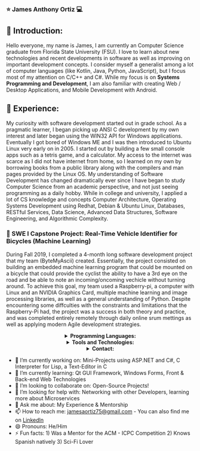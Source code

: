 ### :star: James Anthony Ortiz :computer:

## :small_blue_diamond: Introduction:
Hello everyone, my name is James, I am currently an Computer Science graduate from Florida State University (FSU). I love to learn about new technologies and recent developments in software as well as improving on important development concepts. I consider myself a generalist among a lot of computer languages (like Kotlin, Java, Python, JavaScript), but I focus most of my attention on C/C++ and C#. While my focus is on **Systems Programming and Development**, I am also familiar with creating Web / Desktop Applications, and Mobile Development with Android.

## :small_blue_diamond: Experience:
My curiosity with software development started out in grade school. As a pragmatic learner, I began picking up ANSI C development by my own interest and later began using the WIN32 API for Windows applications. Eventually I got bored of Windows ME and I was then introduced to Ubuntu Linux very early on in 2005. I started out by building a few small console apps such as a tetris game, and a calculator. My access to the internet was scarce as I did not have internet from home, so I learned on my own by borrowing books from a public library along with the compilers and man pages provided by the Linux OS. My understanding of Software Development has changed dramatically ever since I have began to study Computer Science from an academic perspective, and not just seeing programming as a daily hobby. While in college and university, I applied a lot of CS knowledge and concepts Computer Architecture, Operating Systems Development using Redhat, Debian & Ubuntu Linux, Databases, RESTful Services, Data Science, Advanced Data Structures, Software Engineering, and Algorithmic Complexity. 

### :small_blue_diamond: SWE I Capstone Project: Real-Time Vehicle Identifier for Bicycles (Machine Learning)
During Fall 2019, I completed a 4-month long software development project that my team (ByteMyAscii) created. Essentially, the project consisted on building an embedded machine learning program that could be mounted on a bicycle that could provide the cyclist the ability to have a 3rd eye on the road and be able to note an incoming/oncoming vechicle without turning around. To achieve this goal, my team used a Raspberry-pi, a computer with Linux and an NVIDIA Graphics Card, multiple machine learning and image processing libraries, as well as a general understanding of Python. Despite encountering some diffculties with the constraints and limitations that the Raspberry-Pi had, the project was a success in both theory and practice, and was completed entirely remotely through daily online srum mettings as well as applying modern Agile development strategies. 


 <details align="center">
    <summary align="center"><strong>Programming Languages:</strong></summary>
     <table align="center">
         <tr align="center">
             <td  align = "center"><img src="https://i.ibb.co/Z243jtW/java.png" alt="java" border="0"><br>Java</td>
             <td  align = "center"><img src="https://i.ibb.co/8BvfsCp/kotlin.png" alt="kotlin" border="0"><br>Kotlin</td>
             <td  align = "center"><img src="https://i.ibb.co/sqwPMvX/python.png" alt="python" border="0"><br>Python</td>
             <td  align = "center"><img src="https://img.icons8.com/color/24/000000/c-programming.png"/><br>C</td>
             <td  align = "center"><img src="https://img.icons8.com/color/24/000000/c-plus-plus-logo.png"/><br>C++</td>
             <td  align = "center"><img src="https://i.ibb.co/gTdhjV3/matlab.png"/><br>Matlab</td>
             <td  align = "center"><img src="https://i.ibb.co/P9K1CDZ/c-sharp.png"/><br>C#</td>
             <td  align = "center"><img src="https://i.ibb.co/hBz8LSr/q-sharp.png"/><br>Q#</td>
         </tr>
         <tr align="center">
             <td  align = "center"><img src="https://img.icons8.com/color/24/000000/javascript.png"/><br>JavaScript</td>
             <td  align = "center"><img src="https://img.icons8.com/color/24/000000/typescript.png"/><br>TypeScript</td>
             <td  align = "center"><img src="https://i.ibb.co/GpjMcGZ/dart.png" alt="dart" border="0"><br>Dart</td>
             <td  align = "center"><img src="https://img.icons8.com/fluent/24/000000/console.png"/><br>Shell</td>
             <td  align = "center"><img src="https://img.icons8.com/color/24/000000/html-5.png"/><br>HTML</td>
             <td  align = "center"><img src="https://img.icons8.com/color/24/000000/css3.png"/><br>CSS</td>
             <td  align = "center"><img src="https://img.icons8.com/color/24/000000/json--v1.png"/><br>JSON</td>
             <td  align = "center"><img src="https://img.icons8.com/ios-filled/24/000000/mysql-logo.png"/><br>SQL</td>
         </tr>
     </table>
        </details>
 <details align="center">
    <summary align="center"><strong>Tools and Technologies:</strong></summary>
     <table align="center">
         <tr align="center">
             <td  align = "center"><img src="https://img.icons8.com/fluent/24/000000/android-os.png"/><br>Android SDK</td>
             <td  align = "center"><img src="https://img.icons8.com/color/24/000000/spring-logo.png"/> <br>Spring Boot</td>
             <td  align = "center"><img src="https://i.ibb.co/gTdhjV3/matlab.png"/><br>Matlab</td>
             <td  align = "center"><img src="https://img.icons8.com/color/24/000000/ibm.png"/><br>Qiskit</td>
             <td  align = "center"><img src="https://img.icons8.com/ios-filled/24/000000/physics.png"/><br>Physics Simulation</td>
             <td  align = "center"><img src="https://i.ibb.co/f2Svrpk/opencv.png" alt="opencv" border="0"><br>OpenCV</td>
         </tr>
         <tr align="center">
             <td  align = "center"><img src="https://img.icons8.com/color/24/000000/google-logo.png"/><br>Tesseract OCR</td>
             <td  align = "center"><img src="https://i.ibb.co/r2GsFdp/jupyter.png" alt="jupyter" border="0"><br>Jupyter Notebook</td>
             <td  align = "center"><img src="https://img.icons8.com/color/24/000000/network-card.png"/><br>Low-level Programming</td>
             <td  align = "center"><img src="https://img.icons8.com/color/24/000000/raspberry-pi.png"/><br>Raspberry Pi</td>
             <td  align = "center"><img src="https://img.icons8.com/ios-filled/24/000000/unity.png"/><br>Unity</td>
             <td  align = "center"><img src="https://img.icons8.com/color/24/000000/git.png"/><br>Git</td>
         </tr>
         <tr align="center">
             <td  align = "center"><img src="https://img.icons8.com/ios-glyphs/24/000000/github.png"/><br>GitHub</td>
             <td  align = "center"><img src="https://img.icons8.com/color/24/000000/amazon-web-services.png"/><br>AWS Cloud</td>
             <td  align = "center"><img src="https://img.icons8.com/color/24/000000/google-cloud-platform.png"/><br>GCP Cloud</td>
             <td  align = "center"><img src="https://img.icons8.com/color/24/000000/firebase.png"/><br>Firebase</td>
             <td  align = "center"><img src="https://img.icons8.com/color/24/000000/docker.png"/><br>Docker</td>
             <td  align = "center"><img src="https://img.icons8.com/fluent/24/000000/blockchain-new-logo.png"/><br>Blockchain</td>
         </tr>
         <tr align="center">
             <td  align = "center"><img src="https://i.ibb.co/n7nNkTC/arcore.png" alt="arcore" border="0"><br>AR Core</td>
             <td  align = "center"><img src="https://i.ibb.co/Bc9Kh8r/Vuforia.png" alt="Vuforia" border="0"><br>Vuforia</td>
             <td  align = "center"><img src="https://img.icons8.com/ios-filled/24/000000/sandbox.png"/><br>Virtualization</td>
             <td  align = "center"><img src="https://img.icons8.com/cotton/24/000000/cloud-computing.png"/><br>Cloud Computing</td>
             <td  align = "center"><img src="https://img.icons8.com/fluent/24/000000/database.png"/><br>Big Data</td>
             <td  align = "center"><img src="https://img.icons8.com/color/24/000000/hadoop-distributed-file-system.png"/><br>Hadoop</td>
         </tr>
     </table>
        </details>
<details align="center">
    <summary align="center"><strong>Contact:</strong></summary>
     <table align="center">
         <tr align="center">
             <td  align = "center"><a href="https://jtonyortiz.github.io/"><img src="https://img.icons8.com/fluent/24/000000/domain.png"/><br>Personal Website</a></td>
             <td  align = "center"><a href="https://www.linkedin.com/in/jamesaortiz/"><img src="https://img.icons8.com/color/24/000000/linkedin.png"/><br>LinkedIn</a>
             <td  align = "center"><a href="https://www.facebook.com/JamesAOrtiz"><img src="https://img.icons8.com/fluent/24/000000/facebook-new.png"/><br>Facebook</a></td>
     </tr>
    </table>
</details>



- 🔭 I’m currently working on: Mini-Projects using ASP.NET and C#, C Interpreter for Lisp, a Text-Editor in C
- 🌱 I’m currently learning: Qt GUI Framework, Windows Forms, Front & Back-end Web Technologies 
- 👯 I’m looking to collaborate on: Open-Source Projects!
- 🤔 I’m looking for help with: Networking with other Developers, learning more about Microservices
- 💬 Ask me about: My Experience & Mentorship
- 📫 How to reach me: jamesaortiz75@gmail.com - You can also find me on [LinkedIn](https://www.linkedin.com/in/jamesaortiz/)
- 😄 Pronouns: He/Him
- ⚡ Fun facts: 1) Was a Mentor for the ACM - ICPC Competition 2) Knows Spanish natively 3) Sci-Fi Lover



<!--
**jtonyortiz/jtonyortiz** is a ✨ _special_ ✨ repository because its `README.md` (this file) appears on your GitHub profile. -->

